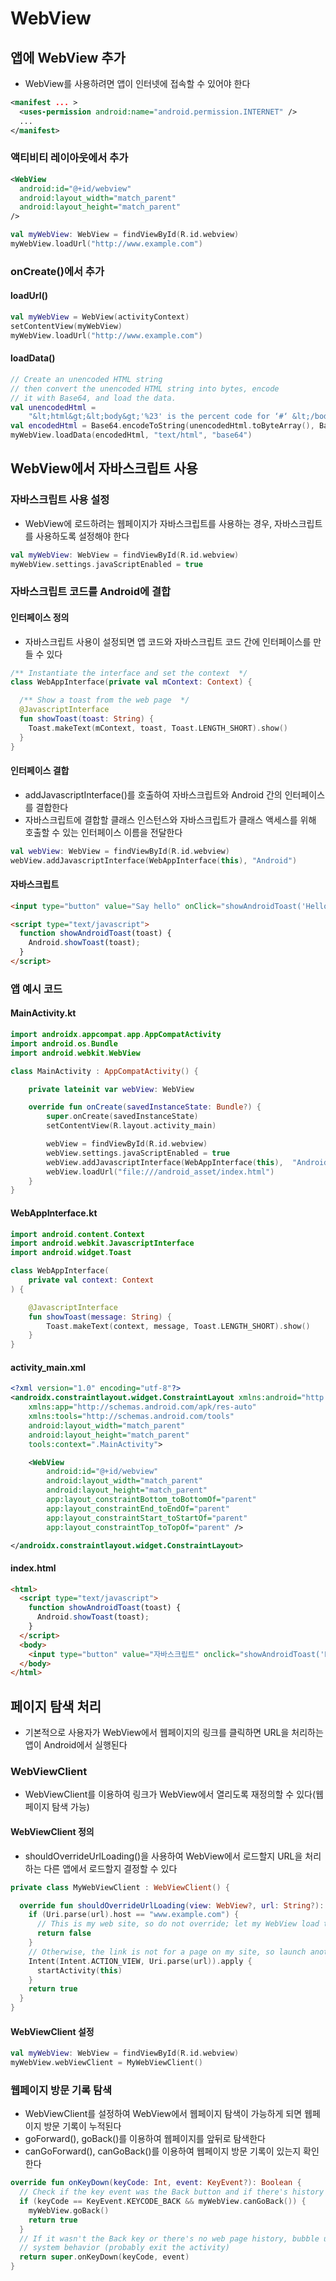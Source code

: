 # WebView

## 앱에 WebView 추가

- WebView를 사용하려면 앱이 인터넷에 접속할 수 있어야 한다

```xml
<manifest ... >
  <uses-permission android:name="android.permission.INTERNET" />
  ...
</manifest>
```

### 액티비티 레이아웃에서 추가

```xml
<WebView
  android:id="@+id/webview"
  android:layout_width="match_parent"
  android:layout_height="match_parent"
/>
```

```kotlin
val myWebView: WebView = findViewById(R.id.webview)
myWebView.loadUrl("http://www.example.com")
```

### onCreate()에서 추가

#### loadUrl()

```kotlin
val myWebView = WebView(activityContext)
setContentView(myWebView)
myWebView.loadUrl("http://www.example.com")
```

#### loadData()

```kotlin
// Create an unencoded HTML string
// then convert the unencoded HTML string into bytes, encode
// it with Base64, and load the data.
val unencodedHtml =
	"&lt;html&gt;&lt;body&gt;'%23' is the percent code for ‘#‘ &lt;/body&gt;&lt;/html&gt;"
val encodedHtml = Base64.encodeToString(unencodedHtml.toByteArray(), Base64.NO_PADDING)
myWebView.loadData(encodedHtml, "text/html", "base64")
```



## WebView에서 자바스크립트 사용

### 자바스크립트 사용 설정

- WebView에 로드하려는 웹페이지가 자바스크립트를 사용하는 경우,  자바스크립트를 사용하도록 설정해야 한다

```kotlin
val myWebView: WebView = findViewById(R.id.webview)
myWebView.settings.javaScriptEnabled = true
```

### 자바스크립트 코드를 Android에 결합

#### 인터페이스 정의

- 자바스크립트 사용이 설정되면 앱 코드와 자바스크립트 코드 간에 인터페이스를 만들 수 있다

```kotlin
/** Instantiate the interface and set the context  */
class WebAppInterface(private val mContext: Context) {

  /** Show a toast from the web page  */
  @JavascriptInterface
  fun showToast(toast: String) {
    Toast.makeText(mContext, toast, Toast.LENGTH_SHORT).show()
  }
}
```

#### 인터페이스 결합

- addJavascriptInterface()를 호출하여 자바스크립트와 Android 간의 인터페이스를 결합한다
- 자바스크립트에 결합할 클래스 인스턴스와 자바스크립트가 클래스 액세스를 위해 호출할 수 있는 인터페이스 이름을 전달한다

```kotlin
val webView: WebView = findViewById(R.id.webview)
webView.addJavascriptInterface(WebAppInterface(this), "Android")
```

#### 자바스크립트

```html
<input type="button" value="Say hello" onClick="showAndroidToast('Hello Android!')" />

<script type="text/javascript">
  function showAndroidToast(toast) {
    Android.showToast(toast);
  }
</script>
```

### 앱 예시 코드

#### MainActivity.kt

```kotlin
import androidx.appcompat.app.AppCompatActivity
import android.os.Bundle
import android.webkit.WebView

class MainActivity : AppCompatActivity() {

    private lateinit var webView: WebView

    override fun onCreate(savedInstanceState: Bundle?) {
        super.onCreate(savedInstanceState)
        setContentView(R.layout.activity_main)

        webView = findViewById(R.id.webview)
        webView.settings.javaScriptEnabled = true
        webView.addJavascriptInterface(WebAppInterface(this),  "Android")
        webView.loadUrl("file:///android_asset/index.html")
    }
}
```

#### WebAppInterface.kt

```kotlin
import android.content.Context
import android.webkit.JavascriptInterface
import android.widget.Toast

class WebAppInterface(
    private val context: Context
) {

    @JavascriptInterface
    fun showToast(message: String) {
        Toast.makeText(context, message, Toast.LENGTH_SHORT).show()
    }
}
```

#### activity_main.xml

```xml
<?xml version="1.0" encoding="utf-8"?>
<androidx.constraintlayout.widget.ConstraintLayout xmlns:android="http://schemas.android.com/apk/res/android"
    xmlns:app="http://schemas.android.com/apk/res-auto"
    xmlns:tools="http://schemas.android.com/tools"
    android:layout_width="match_parent"
    android:layout_height="match_parent"
    tools:context=".MainActivity">

    <WebView
        android:id="@+id/webview"
        android:layout_width="match_parent"
        android:layout_height="match_parent"
        app:layout_constraintBottom_toBottomOf="parent"
        app:layout_constraintEnd_toEndOf="parent"
        app:layout_constraintStart_toStartOf="parent"
        app:layout_constraintTop_toTopOf="parent" />

</androidx.constraintlayout.widget.ConstraintLayout>
```

#### index.html

```html
<html>
  <script type="text/javascript">
    function showAndroidToast(toast) {
      Android.showToast(toast);
    }
  </script>
  <body>
    <input type="button" value="자바스크립트" onclick="showAndroidToast('Hello Android!')">
  </body>
</html>
```



## 페이지 탐색 처리

- 기본적으로 사용자가 WebView에서 웹페이지의 링크를 클릭하면 URL을 처리하는 앱이 Android에서 실행된다

### WebViewClient

- WebViewClient를 이용하여 링크가 WebView에서 열리도록 재정의할 수 있다(웹페이지 탐색 가능)

#### WebViewClient 정의

- shouldOverrideUrlLoading()을 사용하여 WebView에서 로드할지 URL을 처리하는 다른 앱에서 로드할지 결정할 수 있다

```kotlin
private class MyWebViewClient : WebViewClient() {

  override fun shouldOverrideUrlLoading(view: WebView?, url: String?): Boolean {
    if (Uri.parse(url).host == "www.example.com") {
      // This is my web site, so do not override; let my WebView load the page
      return false
    }
    // Otherwise, the link is not for a page on my site, so launch another Activity that handles URLs
    Intent(Intent.ACTION_VIEW, Uri.parse(url)).apply {
      startActivity(this)
    }
    return true
  }
}
```

#### WebViewClient 설정

```kotlin
val myWebView: WebView = findViewById(R.id.webview)
myWebView.webViewClient = MyWebViewClient()
```

### 웹페이지 방문 기록 탐색

- WebViewClient를 설정하여 WebView에서 웹페이지 탐색이 가능하게 되면 웹페이지 방문 기록이 누적된다
- goForward(), goBack()를 이용하여 웹페이지를 앞뒤로 탐색한다
- canGoForward(), canGoBack()를 이용하여 웹페이지 방문 기록이 있는지 확인한다

```kotlin
override fun onKeyDown(keyCode: Int, event: KeyEvent?): Boolean {
  // Check if the key event was the Back button and if there's history
  if (keyCode == KeyEvent.KEYCODE_BACK && myWebView.canGoBack()) {
    myWebView.goBack()
    return true
  }
  // If it wasn't the Back key or there's no web page history, bubble up to the default
  // system behavior (probably exit the activity)
  return super.onKeyDown(keyCode, event)
}
```

